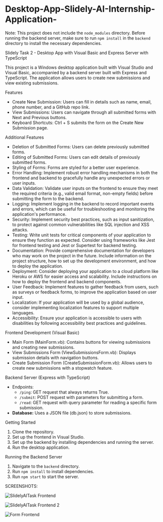 # Desktop-App-Slidely-AI-Internship-Application-

Note: This project does not include the `node_modules` directory. Before running the backend server, make sure to run `npm install` in the `backend` directory to install the necessary dependencies.

Slidely Task 2 - Desktop App with Visual Basic and Express Server with TypeScript

This project is a Windows desktop application built with Visual Studio and Visual Basic, accompanied by a backend server built with Express and TypeScript. The application allows users to create new submissions and view existing submissions.

Features
- Create New Submission: Users can fill in details such as name, email, phone number, and a GitHub repo link.
- View Submissions: Users can navigate through all submitted forms with Next and Previous buttons.
- Keyboard Shortcuts: Ctrl + S submits the form on the Create New Submission page.

Additional Features
- Deletion of Submitted Forms: Users can delete previously submitted forms.
- Editing of Submitted Forms: Users can edit details of previously submitted forms.
- Styling of Forms: Forms are styled for a better user experience.
- Error Handling: Implement robust error handling mechanisms in both the frontend and backend to gracefully handle any unexpected errors or user inputs.
- Data Validation: Validate user inputs on the frontend to ensure they meet the required criteria (e.g., valid email format, non-empty fields) before submitting the form to the backend.
- Logging: Implement logging in the backend to record important events and errors, which can be useful for troubleshooting and monitoring the application's performance.
- Security: Implement security best practices, such as input sanitization, to protect against common vulnerabilities like SQL injection and XSS attacks.
- Testing: Write unit tests for critical components of your application to ensure they function as expected. Consider using frameworks like Jest for frontend testing and Jest or Supertest for backend testing.
- Documentation: Provide comprehensive documentation for developers who may work on the project in the future. Include information on the project structure, how to set up the development environment, and how to deploy the application.
- Deployment: Consider deploying your application to a cloud platform like Heroku or AWS for easier access and scalability. Include instructions on how to deploy the frontend and backend components.
- User Feedback: Implement features to gather feedback from users, such as surveys or feedback forms, to improve the application based on user input.
- Localization: If your application will be used by a global audience, consider implementing localization features to support multiple languages.
- Accessibility: Ensure your application is accessible to users with disabilities by following accessibility best practices and guidelines.

Frontend Development (Visual Basic)
- Main Form (MainForm.vb): Contains buttons for viewing submissions and creating new submissions.
- View Submissions Form (ViewSubmissionsForm.vb): Displays submission details with navigation buttons.
- Create Submission Form (CreateSubmissionForm.vb): Allows users to create new submissions with a stopwatch feature.

Backend Server (Express with TypeScript)
- Endpoints:
  - `/ping`: GET request that always returns True.
  - `/submit`: POST request with parameters for submitting a form.
  - `/read`: GET request with query parameter for reading a specific form submission.
- **Database:** Uses a JSON file (db.json) to store submissions.

Getting Started
1. Clone the repository.
2. Set up the frontend in Visual Studio.
3. Set up the backend by installing dependencies and running the server.
4. Run the desktop application.

Running the Backend Server
1. Navigate to the `backend` directory.
2. Run `npm install` to install dependencies.
3. Run `npm start` to start the server.

SCREENSHOTS:


![SlidelyAITask Frontend](https://github.com/reddyharikrishna/Desktop-App-Slidely-AI-Internship-Application-/assets/104090204/ade8a4de-e074-40d5-8ea9-b80783b7ac03)

![SlidelyAITask Frontend 2](https://github.com/reddyharikrishna/Desktop-App-Slidely-AI-Internship-Application-/assets/104090204/ea2b0a23-1845-4ffb-bd23-96f85cbada20)

![Form Frontend](https://github.com/reddyharikrishna/Desktop-App-Slidely-AI-Internship-Application-/assets/104090204/e995bc7d-4488-413c-bfc4-80f0a1cc431e)



